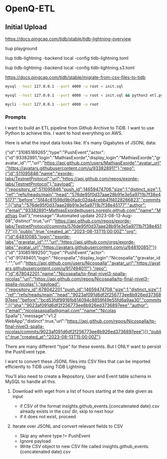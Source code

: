 # OpenQ-ETL

## Initial Upload

https://docs.pingcap.com/tidb/stable/tidb-lightning-overview

tiup playground

tiup tidb-lightning -backend local -config tidb-lightning.toml

tiup tidb-lightning -backend local -config tidb-lightning.s3.toml

https://docs.pingcap.com/tidb/stable/migrate-from-csv-files-to-tidb

```bash
mysql --host 127.0.0.1 --port 4000 -u root < init.sql
```

```bash
mysql --host 127.0.0.1 --port 4000 -u root < init.sql && python3 etl.py
```

```bash
mycli --host 127.0.0.1 --port 4000 -u root
```

### Prompts

I want to build an ETL pipeline from Github Archive to TiDB.
I want to use Python to achieve this.
I want to host everything on AWS.

Here is what the input data looks like. It's many Gigabytes of JSONL data:

{"id":"31085189265","type":"PushEvent","actor":{"id":93382891,"login":"MathiasExorde","display_login":"MathiasExorde","gravatar_id":"","url":"https://api.github.com/users/MathiasExorde","avatar_url":"https://avatars.githubusercontent.com/u/93382891?"},"repo":{"id":511095846,"name":"exorde-labs/TestnetProtocol","url":"https://api.github.com/repos/exorde-labs/TestnetProtocol"},"payload":{"repository_id":511095846,"push_id":14659474706,"size":1,"distinct_size":1,"ref":"refs/heads/main","head":"576de95f0d37aae28b91e3e5a9711b7f38e45177","before":"5f44c81598d9b0fadc02da4cebb41f4028266823","commits":[{"sha":"576de95f0d37aae28b91e3e5a9711b7f38e45177","author":{"email":"93382891+MathiasExorde@users.noreply.github.com","name":"Mathias Dail"},"message":"Automated update 2023-08-13-Aug-08","distinct":true,"url":"https://api.github.com/repos/exorde-labs/TestnetProtocol/commits/576de95f0d37aae28b91e3e5a9711b7f38e45177"}]},"public":true,"created_at":"2023-08-13T15:00:00Z","org":{"id":64810085,"login":"exorde-labs","gravatar_id":"","url":"https://api.github.com/orgs/exorde-labs","avatar_url":"https://avatars.githubusercontent.com/u/64810085?"}}
{"id":"31085189250","type":"PushEvent","actor":{"id":91749401,"login":"Nicospalla","display_login":"Nicospalla","gravatar_id":"","url":"https://api.github.com/users/Nicospalla","avatar_url":"https://avatars.githubusercontent.com/u/91749401?"},"repo":{"id":678042201,"name":"Nicospalla/tp-final-nivel3-spalla-nicolas","url":"https://api.github.com/repos/Nicospalla/tp-final-nivel3-spalla-nicolas"},"payload":{"repository_id":678042201,"push_id":14659474708,"size":1,"distinct_size":1,"ref":"refs/heads/main","head":"9023af091d6df2f256773ee8b926ed3736897eee","before":"bcd53fdf9916fb814094c8859f49e55fd6a9aa30","commits":[{"sha":"9023af091d6df2f256773ee8b926ed3736897eee","author":{"email":"nicolasaspalla@gmail.com","name":"Nicolas Spalla"},"message":"v1.2 WebApp","distinct":true,"url":"https://api.github.com/repos/Nicospalla/tp-final-nivel3-spalla-nicolas/commits/9023af091d6df2f256773ee8b926ed3736897eee"}]},"public":true,"created_at":"2023-08-13T15:00:00Z"}

There are many different "type" for these events. But I ONLY want to persist the PushEvent type.

I want to convert these JSONL files into CSV files that can be imported efficiently to TiDB using TiDB Lightning.

You'll also need to create a Repository, User and Event table schema in MySQL to handle all this.

1. Download with wget from a list of hours starting at the date given as input
   - if CSV of the format insights.github_events.{concatenated date}.csv already exists in the csv/ dir, skip to next hour
   - if it does not exist, proceed

2. Iterate over JSONL and convert relevant fields to CSV
	 - Skip any where type != PushEvent
	 - Ignore payload
   - Write CSV object to new CSV file called insights.github_events.{concatenated date}.csv 
